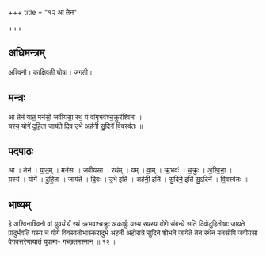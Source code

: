 +++
title = "१२ आ तेन"

+++
## अधिमन्त्रम्
अश्विनौ। काक्षिवती घोषा। जगती।

## मन्त्रः
आ तेन॑ यातं॒ मन॑सो॒ जवी॑यसा॒ रथं॒ यं वा॑मृ॒भव॑श्च॒क्रुर॑श्विना ।  
यस्य॒ योगे॑ दुहि॒ता जाय॑ते दि॒व उ॒भे अह॑नी सु॒दिने॑ वि॒वस्व॑तः ॥

## पदपाठः
आ । तेन॑ । या॒त॒म् । मन॑सः । जवी॑यसा । रथ॑म् । यम् । वा॒म् । ऋ॒भवः॑ । च॒क्रुः । अ॒श्वि॒ना॒ ।  
यस्य॑ । योगे॑ । दु॒हि॒ता । जाय॑ते । दि॒वः । उ॒भे इति॑ । अह॑नी॒ इति॑ । सु॒दिने॒ इति॑ सु॒ऽदिने॑ । वि॒वस्व॑तः ॥

## भाष्यम्
हे अश्विनाश्विनौ वां युवयोर्यं रथं ऋभवश्चक्रुः अकार्षुः यस्य रथस्य योगे संबन्धे सति दिवोदुहितोषाः जायते प्रादुर्भवति यस्य च योगे विवस्वतोभास्करादुभे अहनी अहोरात्रे सुदिने शोभने जायेते तेन रथेन मनसोपि जवीयसा वेगवत्तरेणायातं युवामा- गच्छतमस्मान् ॥ १२ ॥